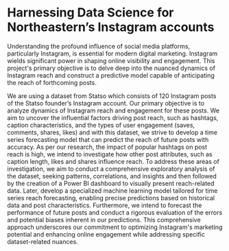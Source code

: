 # Harnessing Data Science for Northeastern’s Instagram accounts

Understanding the profound influence of social media platforms, particularly Instagram, is essential for modern digital marketing. Instagram wields significant power in shaping online visibility and engagement. This project's primary objective is to delve deep into the nuanced dynamics of Instagram reach and construct a predictive model capable of anticipating the reach of forthcoming posts.  

We are using a dataset from Statso which consists of 120 Instagram posts of the Statso founder’s Instagram account. Our primary objective is to analyze dynamics of Instagram reach and engagement for these posts. We aim to uncover the influential factors driving post reach, such as hashtags, caption characteristics, and the types of user engagement (saves, comments, shares, likes) and with this dataset, we strive to develop a time series forecasting model that can predict the reach of future posts with accuracy. As per our research, the impact of popular hashtags on post reach is high, we intend to investigate how other post attributes, such as caption length, likes and shares influence reach. To address these areas of investigation, we aim to conduct a comprehensive exploratory analysis of the dataset, seeking patterns, correlations, and insights and then followed by the creation of a Power BI dashboard to visually present reach-related data. Later, develop a specialized machine learning model tailored for time series reach forecasting, enabling precise predictions based on historical data and post characteristics. Furthermore, we intend to forecast the performance of future posts and conduct a rigorous evaluation of the errors and potential biases inherent in our predictions. This comprehensive approach underscores our commitment to optimizing Instagram's marketing potential and enhancing online engagement while addressing specific dataset-related nuances. 
